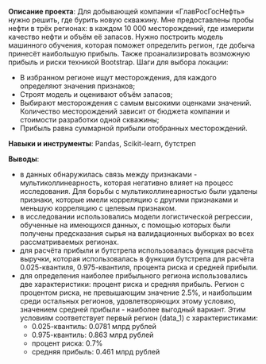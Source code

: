 **Описание проекта**: Для добывающей компании «ГлавРосГосНефть» нужно решить, где бурить новую скважину.
Мне предоставлены пробы нефти в трёх регионах: в каждом 10 000 месторождений, где измерили качество нефти и объём её запасов. Нужно построить модель машинного обучения, которая поможет определить регион, где добыча принесёт наибольшую прибыль. Также проанализировать возможную прибыль и риски техникой Bootstrap.
Шаги для выбора локации:
- В избранном регионе ищут месторождения, для каждого определяют значения признаков;
- Строят модель и оценивают объём запасов;
- Выбирают месторождения с самым высокими оценками значений. Количество месторождений зависит от бюджета компании и стоимости разработки одной скважины;
- Прибыль равна суммарной прибыли отобранных месторождений.

**Навыки и инструменты**: Pandas, Scikit-learn, бутстреп

**Выводы**:
- в данных обнаружилась связь между признаками - мультиколлинеарность, которая негативно влияет на процесс исследования. Для борьбы с мультиколлинеарностью были удалены признаки, которые имели корреляцию с другими признаками и меньшую корреляцию с целевым признаком.
- в исследовании использовались модели логистической регрессии, обученные на имеющихся данных, с помощью которых были получены предсказания сырья на валидационных выборках во всех рассматриваемых регионах.
- для расчёта прибыли и бутстрепа использовалась функция расчёта выручки, которая использовалась в функции бутстрепа для расчёта 0.025-квантиля, 0.975-квантиля, процента риска и средней прибыли.
- для определения наиболее прибыльного региона использовались две характеристики: процент риска и средняя прибыль. Регион с процентом риска, не превышающим значение 2.5%, и наибольшим среди остальных регионов, удовлетворяющих этому условию, значением средней прибыли - наиболее выгодный вариант.
Этим условиям соответствует первый регион (data_1) с характеристиками:
    - 0.025-квантиль: 0.0781 млрд рублей
    - 0.975-квантиль: 0.863 млрд рублей
    - процент риска: 0.7%
    - средняя прибыль: 0.461 млрд рублей
